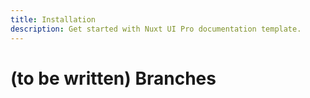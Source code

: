 ```yaml
---
title: Installation
description: Get started with Nuxt UI Pro documentation template.
---
```


# (to be written) Branches
